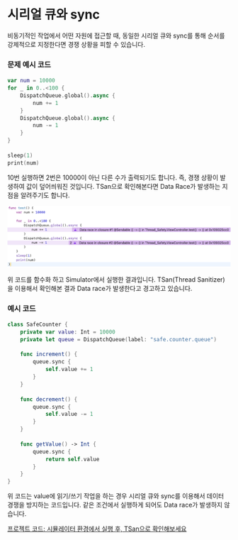 # 시리얼 큐와 sync

비동기적인 작업에서 어떤 자원에 접근할 때, 동일한 시리얼 큐와 sync를 통해 순서를 강제적으로 지정한다면 경쟁 상황을 피할 수 있습니다.

### 문제 예시 코드
```swift
var num = 10000
for _ in 0..<100 {
    DispatchQueue.global().async {
        num += 1
    }
    DispatchQueue.global().async {
        num -= 1
    }
}

sleep(1)
print(num)
```

10번 실행하면 2번은 10000이 아닌 다른 수가 출력되기도 합니다. 즉, 경쟁 상황이 발생하여 값이 덮어씌워진 것입니다. TSan으로 확인해본다면 Data Race가 발생하는 지점을 알려주기도 합니다.

![](data_race.png)

위 코드를 함수화 하고 Simulator에서 실행한 결과입니다. TSan(Thread Sanitizer)을 이용해서 확인해본 결과 Data race가 발생한다고 경고하고 있습니다.

### 예시 코드

```swift
class SafeCounter {
    private var value: Int = 10000
    private let queue = DispatchQueue(label: "safe.counter.queue")

    func increment() {
        queue.sync {
            self.value += 1
        }
    }

    func decrement() {
        queue.sync {
            self.value -= 1
        }
    }

    func getValue() -> Int {
        queue.sync {
            return self.value
        }
    }
}
```

위 코드는 value에 읽기/쓰기 작업을 하는 경우 시리얼 큐와 sync를 이용해서 데이터 경쟁을 방지하는 코드입니다. 같은 조건에서 실행하게 되어도 Data race가 발생하지 않습니다.

[프로젝트 코드: 시뮬레이터 환경에서 실행 후, TSan으로 확인해보세요]()
